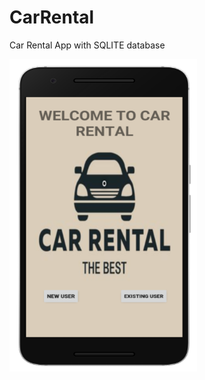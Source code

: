 # CarRental
Car Rental App with SQLITE database

<img src="https://github.com/whehdwns/CarRental/blob/master/CarRental_img.PNG" width="300" height="500" title="Car Rental App">
